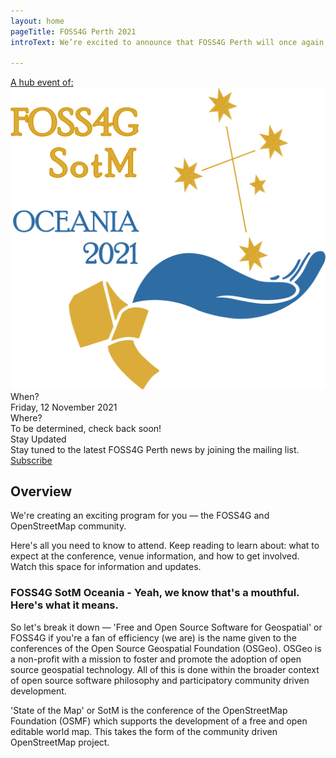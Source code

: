 ```yaml
---
layout: home
pageTitle: FOSS4G Perth 2021
introText: We’re excited to announce that FOSS4G Perth will once again be a hub for the region’s premier open source geospatial conference.

---
```


<div class="intro-grid">
  <a href="https://osgeo-oceania.org/foss4g-sotm-oceania-conference" target="_blank">
    <div class="logo">
      <div class="tagline">A hub event of:</div>
      <img alt="FOSS4G SOTM Oceania 2021" src="/assets/img/foss4g_2021_logo.png">
    </div>
  </a>
  <div class="intro-text">
    <div class="label">When?</div>
    <div>Friday, 12 November 2021</div>
    <div class="label">Where?</div>
    <div>To be determined, check back soon!</div>
    <div class="label">Stay Updated</div>
    <div>Stay tuned to the latest FOSS4G Perth news by joining the mailing list.</div>
    <div class="button_wrapper">
      <a href="http://eepurl.com/hGw9DL" class="btn" target="_blank" rel="noreferrer">Subscribe</a>
    </div>
  </div>
</div>


## Overview

We're creating an exciting program for you — the FOSS4G and OpenStreetMap community.

Here's all you need to know to attend. Keep reading to learn about: what to expect at the conference, venue information, and how to get involved. Watch this space for information and updates.


### FOSS4G SotM Oceania - Yeah, we know that's a mouthful. Here's what it means.

So let's break it down — 'Free and Open Source Software for Geospatial' or FOSS4G if you're a fan of efficiency (we are) is the name given to the conferences of the Open Source Geospatial Foundation (OSGeo). OSGeo is a non-profit with a mission to foster and promote the adoption of open source geospatial technology. All of this is done within the broader context of open source software philosophy and participatory community driven development.

'State of the Map' or SotM is the conference of the OpenStreetMap Foundation (OSMF) which supports the development of a free and open editable world map. This takes the form of the community driven OpenStreetMap project.

